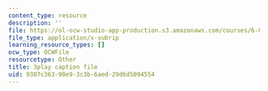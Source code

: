 ```yaml
---
content_type: resource
description: ''
file: https://ol-ocw-studio-app-production.s3.amazonaws.com/courses/6-890-algorithmic-lower-bounds-fun-with-hardness-proofs-fall-2014/9387c36390e93c3b6aed29d6d5094554_X05j49pc6DE.srt
file_type: application/x-subrip
learning_resource_types: []
ocw_type: OCWFile
resourcetype: Other
title: 3play caption file
uid: 9387c363-90e9-3c3b-6aed-29d6d5094554
---
```

